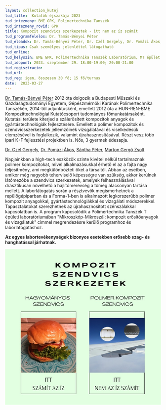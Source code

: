 ```yaml
---
layout: collection_kutej
tud_title:  Kutatók éjszakája 2023
tud_intezmeny: BME GPK, Polimertechnika Tanszék
tud_intezmeny_rovid: GPK
title: Kompozit szendvics szerkezetek - itt nem az íz számít
tud_programfelelos: Dr. Tamás-Bényei Péter
tud_eloadok: Dr. Tamás-Bényei Péter, Dr. Czél Gergely, Dr. Pomázi Ákos, Sántha Péter, Marton Gergő Zsolt, Papp Bertalan
tud_tipus: Csak személyes jelenléttel látogatható
tud_online: 
tud_helyszin: BME GPK, Polimertechnika Tanszék Laboratórium, MT épület Bertalan L. utca felőli bejárat
tud_idopont: 2023. szeptember 29. 18:00-19:00; 20:00-21:00
tud_regisztracio: 
tud_url: 
tud_reg: igen, összesen 30 fő; 15 fő/turnus
date:  2023-03-27
---
```


[Dr. Tamás-Bényei Péter](http://www.pt.bme.hu/munkatarsadatlap.php?id=25B9ug9m48B6A987r5q2343q99nw9rb7m3n3qwh2&l=m) 2012 óta dolgozik a Budapesti Műszaki és Gazdaságtudományi Egyetem, Gépészmérnöki Karának Polimertechnika Tanszékén, 2014-től adjunktusként, emellett 2012 óta a HUN-REN-BME Kompozittechnológiai Kutatócsoport tudományos főmunkatársaként. Kutatási területe kiterjed a szálerősített kompozitok anyagok és gyártástechnológiák fejlesztésére. Emellett a polimer kompozitok és szendvicsszerkezetek jellemzőinek vizsgálatával és viselkedésük elemzésével is foglalkozik, valamint újrahasznosításával. Részt vesz több ipari K+F fejlesztési projektben is. Nős, 3 gyermek édesapja.  

[Dr. Czél Gergely](http://www.pt.bme.hu/munkatarsadatlap.php?id=m2u96285n263k69972655k9B37gmduggs44fnc47&l=m), [Dr. Pomázi Ákos](http://www.pt.bme.hu/munkatarsadatlap.php?id=8h6v84sgb4ft76gc23zBh5Aruux9w4B277eh9jhv&l=m),
[Sántha Péter](http://www.pt.bme.hu/munkatarsadatlap.php?id=qj2v38xjBBe75ve8s8bA2ukv8zAf2j29ej44232t&l=m), [Marton Gergő Zsolt](http://www.pt.bme.hu/munkatarsadatlap.php?id=vAjt37cAup89s55B6Apdcr6A43723shxqw4v7685&l=m)


Napjainkban a high-tech eszközök szinte kivétel nélkül tartalmaznak polimer kompozitokat, mivel alkalmazásukkal érhető el az a fajta nagy teljesítmény, ami megkülönbözteti őket a társaitól. Abban az esetben, amikor még nagyobb teherviselő képességre van szükség, akkor kerülnek látómezőbe a szendvics szerkezetek, amelyek felhasználásával drasztikusan növelhető a hajlítómerevség a tömeg alacsonyan tartása mellett. A laborlátogatás során a résztvevők megismerhetnek a repülőgépiparban és a Forma-1-ben is alkalmazott legkorszerűbb polimer kompozit anyagokkal, gyártástechnológiákkal és vizsgálati módszerekkel. Tapasztalatokat szerezhetnek az újrahasznosított szénszálakkal kapcsolatban is.  A program kapcsolódik a Polimertechnika Tanszék T épületi laboratóriumában "Mikroszkóp-Mikroszál; kompozit erősítőanyagok és vizsgálatuk"  címmel megrendezésre kerülő programhoz és laborlátogatáshoz.

**Az egyes labortevékenységek bizonyos esetekben erősebb szag- és hanghatással járhatnak.**

![Kompozit szendvics szerkezetek - itt nem az íz számít](images/kompozit-szendvics-szerkezetek.jpg)
